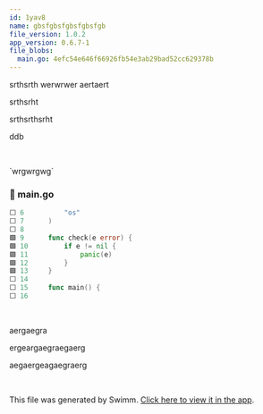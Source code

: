 ```yaml
---
id: 1yav8
name: gbsfgbsfgbsfgbsfgb
file_version: 1.0.2
app_version: 0.6.7-1
file_blobs:
  main.go: 4efc54e646f66926fb54e3ab29bad52cc629378b
---
```


srthsrth werwrwer aertaert

srthsrht

srthsrthsrht

ddb

<br/>

\`wrgwrgwg\`
<!-- NOTE-swimm-snippet: the lines below link your snippet to Swimm -->
### 📄 main.go
```go
⬜ 6          "os"
⬜ 7      )
⬜ 8      
🟩 9      func check(e error) {
🟩 10         if e != nil {
🟩 11             panic(e)
🟩 12         }
🟩 13     }
⬜ 14     
⬜ 15     func main() {
⬜ 16     
```

<br/>

aergaegra

ergeargaegraegaerg

aegaergeagaegraerg

<br/>

This file was generated by Swimm. [Click here to view it in the app](https://app.swimm.io/repos/Z2l0aHViJTNBJTNBc3dpbW0tdGVzdCUzQSUzQWRyYWdvcy1iLWI=/docs/1yav8).